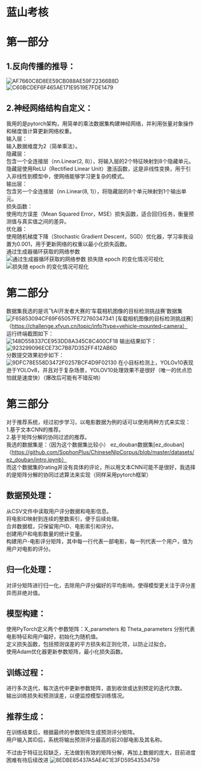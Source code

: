 # 蓝山考核
# 第一部分  
## 1.反向传播的推导：  
![AF7660C8D8EE59CB088AE59F22366B8D](https://github.com/user-attachments/assets/089f60de-2e09-42a5-829d-11533da49d22)
![C60BCDEF6F465AE171E9519E7FDE1479](https://github.com/user-attachments/assets/1e76fa3a-68b9-4303-a146-a705b9079ae2)
## 2.神经网络结构自定义：    
我用的是pytorch架构，用简单的乘法数据集构建神经网络，并利用张量对象操作和梯度值计算更新网络权重。  
输入层：  
输入数据维度为2（简单乘法）。  
隐藏层：  
包含一个全连接层（nn.Linear(2, 8)），将输入层的2个特征映射到8个隐藏单元。  
隐藏层使用ReLU（Rectified Linear Unit）激活函数，这是非线性变换，用于引入非线性到模型中，使网络能够学习更复杂的模式。  
输出层：  
包含另一个全连接层（nn.Linear(8, 1)），将隐藏层的8个单元映射到1个输出单元。  
损失函数：  
使用均方误差（Mean Squared Error，MSE）损失函数，适合回归任务，衡量预测值与真实值之间的差异。  
优化器：  
使用随机梯度下降（Stochastic Gradient Descent，SGD）优化器，学习率我设置为0.001，用于更新网络的权重以最小化损失函数。  
通过生成器循环获取的网络参数   
![通过生成器循环获取的网络参数  ](https://github.com/user-attachments/assets/18914834-86a9-44ec-a47e-f174bc36e849)
损失随 epoch 的变化情况可视化  
![损失随 epoch 的变化情况可视化](https://github.com/user-attachments/assets/d9602c05-5d62-41d7-b2ea-a16f077a9d43)
# 第二部分  
数据集我选的是讯飞AI开发者大赛的‘车载相机图像的目标检测挑战赛’数据集  
![F65853094CF69F65057FE72760347341](https://github.com/user-attachments/assets/c73591c8-1bdc-45b2-bb64-b81f9fd05eb0)
[车载相机图像的目标检测挑战赛]（https://challenge.xfyun.cn/topic/info?type=vehicle-mounted-camera）  
运行终端截图如下：    
![148D558337CE953DD8A345C8C400CF18](https://github.com/user-attachments/assets/784ec3f0-8330-41a0-903c-124d65c6c5a2)
输出结果如下：  
![923299096ECE73C7B87D352FF412AB6D](https://github.com/user-attachments/assets/ee1cbc55-1061-478a-842c-2bcc3685b067)  
分数提交效果初步如下：  
![9DFC78E558D3472F0257BCF4D9F02130](https://github.com/user-attachments/assets/ceed9590-917f-4e7a-a787-de3a245fb3fd)
在小目标检测上，YOLOv10表现逊于YOLOv8，并且对于复杂场景，YOLOV10处理效果不是很好（唯一的优点恐怕就是速度快）（爆改后可能有不错反响）  
# 第三部分  
对于推荐系统，经过初步学习，以电影数据为例的话可以使用两种方式来实现：  
1.基于文本CNN的推荐。  
2.基于矩阵分解的协同过滤的推荐。  
我选的数据集是：（因为这个数据集比较小） 
ez_douban数据集[ez_douban]（https://github.com/SophonPlus/ChineseNlpCorpus/blob/master/datasets/ez_douban/intro.ipynb）  
而这个数据集的rating并没有具体的评论，所以用文本CNN可能不是很好，我选择的是矩阵分解的协同过滤算法来实现（同样采用pytorch框架）  
## 数据预处理：  
从CSV文件中读取用户评分数据和电影信息。  
将电影ID映射到连续的整数索引，便于后续处理。  
合并数据框，只保留用户ID、电影索引和评分。  
创建用户和电影数量的统计变量。  
构建用户-电影评分矩阵，其中每一行代表一部电影，每一列代表一个用户，值为用户对电影的评分。  
## 归一化处理：  
对评分矩阵进行归一化，去除用户评分偏好的平均影响，使得模型更关注于评分差异而非绝对值。  
## 模型构建：  
使用PyTorch定义两个参数矩阵：X_parameters 和 Theta_parameters 分别代表电影特征和用户偏好，初始化为随机值。  
定义损失函数，包括预测误差的平方损失和正则化项，以防止过拟合。  
使用Adam优化器更新参数矩阵，最小化损失函数。  
## 训练过程：  
进行多次迭代，每次迭代中更新参数矩阵，直到收敛或达到预定的迭代次数。  
输出训练损失和预测误差，以便监控模型训练情况。  
## 推荐生成：  
在训练结束后，根据最终的参数矩阵生成预测评分矩阵。  
用户输入其ID后，系统将输出预测评分最高的前20部电影及其名称。  



不过由于特征比较缺乏，无法做到有效的矩阵分解，再加上数据的庞大，目前进度困难有待后续改进
![8EDBE85437A5AE4C1E3FD59543534759](https://github.com/user-attachments/assets/60ca9a74-440c-4da8-ad66-7b137920ac59)




